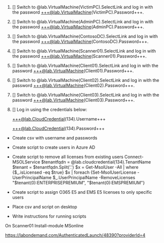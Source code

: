 1. [] Switch to @lab.VirtualMachine(VictimPC).SelectLink and log in with the password +++@lab.VirtualMachine(VictimPC).Password+++.

1. [] Switch to @lab.VirtualMachine(AdminPC).SelectLink and log in with the password +++@lab.VirtualMachine(AdminPC).Password+++.

1. [] Switch to @lab.VirtualMachine(ContosoDC).SelectLink and log in with the password +++@lab.VirtualMachine(ContosoDC).Password+++.

1. [] Switch to @lab.VirtualMachine(Scanner01).SelectLink and log in with the password +++@lab.VirtualMachine(Scanner01).Password+++.

1. [] Switch to @lab.VirtualMachine(Client01).SelectLink and log in with the password +++@lab.VirtualMachine(Client01).Password+++.

1. [] Switch to @lab.VirtualMachine(Client02).SelectLink and log in with the password +++@lab.VirtualMachine(Client02).Password+++.

1. [] Switch to @lab.VirtualMachine(Client03).SelectLink and log in with the password +++@lab.VirtualMachine(Client03).Password+++.

1. [] Log in using the credentials below:

	+++@lab.CloudCredential(134).Username+++

	+++@lab.CloudCredential(134).Password+++

- Create csv with username and passwords
- Create script to create users in Azure AD
- Create script to remove all licenses from existing users
    Connect-MSOLService
    $tenantfqdn = @lab.cloudcredential(134).TenantName
    $tenant = $tenantfqdn.Split('.')
    $x = Get-MsolUser -All  | where {$_.isLicensed -eq $true}
    $x | foreach {Set-MsolUserLicense -UserPrincipalName $_.UserPrincipalName -RemoveLicenses "$tenant(0):ENTERPRISEPREMIUM", "$tenant(0):EMSPREMIUM"}
- Create script to assign O365 E5 and EMS E5 licenses to only specific users

- Place csv and script on desktop
- Write instructions for running scripts

On Scanner01
Install-module MSonline

https://labondemand.com/AuthenticatedLaunch/48390?providerId=4 